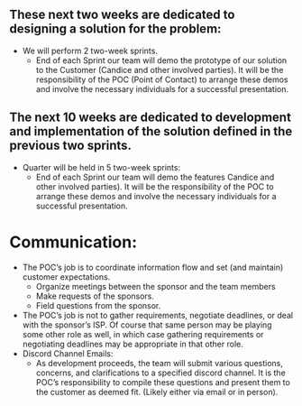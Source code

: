## These next two weeks are dedicated to designing a solution for the problem:
* We will perform 2 two-week sprints.
    * End of each Sprint our team will demo the prototype of our solution to the Customer (Candice and other involved parties). It will be the responsibility of the POC (Point of Contact) to arrange these demos and involve the necessary individuals for a successful presentation.
## The next 10 weeks are dedicated to development and implementation of the solution defined in the previous two sprints.
* Quarter will be held in 5 two-week sprints:
   * End of each Sprint our team will demo the features Candice and other involved parties). It will be the responsibility of the POC to arrange these demos and involve the necessary individuals for a successful presentation.
# Communication:
* The POC’s job is to coordinate information flow and set (and maintain) customer expectations.
   * Organize meetings between the sponsor and the team members
   * Make requests of the sponsors.
   * Field questions from the sponsor.
* The POC’s job is not to gather requirements, negotiate deadlines, or deal with the sponsor’s ISP. Of course that same person may be playing some other role as well, in which case gathering requirements or negotiating deadlines may be appropriate in that other role.
* Discord Channel Emails:
   * As development proceeds, the team will submit various questions, concerns, and clarifications to a specified discord channel. It is the POC’s responsibility to compile these questions and present them to the customer as deemed fit. (Likely either via email or in person).
